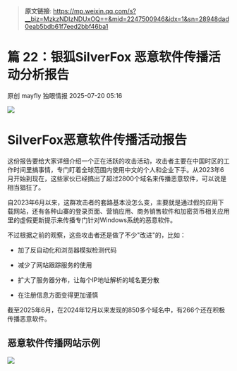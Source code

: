 > **原文链接**: https://mp.weixin.qq.com/s?__biz=MzkzNDIzNDUxOQ==&mid=2247500946&idx=1&sn=28948dad0eab5bdb61f7eed2bbf46ba1

#  篇 22：银狐SilverFox 恶意软件传播活动分析报告  
原创 mayfly  独眼情报   2025-07-20 05:16  
  
![](https://mmbiz.qpic.cn/sz_mmbiz_jpg/KgxDGkACWnSuwceI6cDbauDw4p2LibLzicbXMazUuibY8zxdjib7iavO0sz7uicxGib6VZksp45A5lUyW3Jqpicxl7eo8w/640?wx_fmt=jpeg&from=appmsg "")  
# SilverFox恶意软件传播活动报告  
  
这份报告要给大家详细介绍一个正在活跃的攻击活动，攻击者主要在中国时区的工作时间里搞事情，专门盯着全球范围内使用中文的个人和企业下手。从2023年6月开始到现在，这些家伙已经搞出了超过2800个域名来传播恶意软件，可以说是相当猖狂了。  
  
自2023年6月以来，这群攻击者的套路基本没怎么变，主要就是通过假的应用下载网站，还有各种山寨的登录页面、营销应用、商务销售软件和加密货币相关应用里的虚假更新提示来传播专门针对Windows系统的恶意软件。  
  
不过根据之前的观察，这些攻击者还是做了不少"改进"的，比如：  
- 加了反自动化和浏览器模拟检测代码  
  
- 减少了网站跟踪服务的使用  
  
- 扩大了服务器分布，让每个IP地址解析的域名更分散  
  
- 在注册信息方面变得更加谨慎  
  
截至2025年6月，在2024年12月以来发现的850多个域名中，有266个还在积极传播恶意软件。  
## 恶意软件传播网站示例  
  
![](https://mmbiz.qpic.cn/sz_mmbiz_jpg/KgxDGkACWnSuwceI6cDbauDw4p2LibLzicibfmNJbVXiaOJunG6EDcRoJ58sD2Fs2fLYerD2T8ibTz0Pwmghy7AtPCw/640?wx_fmt=jpeg&from=appmsg "")  
  
